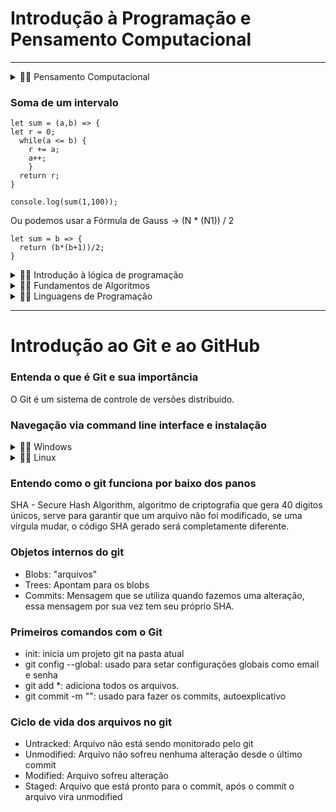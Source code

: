 # Introdução à Programação e Pensamento Computacional

---

<details>
  <summary>👩‍💻 Pensamento Computacional</summary>
  
  ---

### O que é Pensamento Computacional?

É o processo de pensamento envolvido na expressão de soluções em passos computacionais ou algoritmos que podem ser implementados no computador.

### Quatro Pilates do Pensamento Computacional

- Decomposição
- Reconhecimento de padrões
- Abstração
- Design de Algoritmos

### Conceitos de POO

- Classes
- Métodos
- Herança
- Polimorfismo

### Habilidades Complementares

- Raciocínio Lógico: É uma forma de pensamento estruturado que permite encontrar a conclusão ou determinar a resolução de um problema.

  - Indução
  - Dedução
  - Abdução

- Aperfeiçoamento: A partir de uma solução, econtrar um ponto de melhora e refinamento.
  - Encontrar solução eficiente
  - Otimizar processos
  - Simplificar linhas de códigos
  - Funções bem definidas

### Decomposição

"If you can't solve a problem, then there is an easier problem that you can solve: find it".

Dado um problema complexo, devemos quebra-lo em problemas menores. Portanto, problemas mais fáceis e gerenciáveis.

- Identificar ou coletar dados
- Agregar os dados
- Funcionalidade

### Padrões

Porque detectar padrões?
Generalizar, com o objetivo de ober resolução para problemas diferentes.

- Modelo base
- Estrutura invariante
- Repetição

### Abstração

Abstração na lógica é a operação intelectual que consiste em reunira numa classe geral, um conjunto de seres ou fenômenos similares.

Como classificar os dados?

- Características
- Pontos essenciais
- Generalizar

### Algoritmos

- Processamento de dados: O Computador recebe, manipula, armazena e processa dados
- Programas: São constituidos pelas instruções e contém passo a passo o que o computador precisa realizar.
- Sequencia de passos com objetivo

Como construir um algoritmo?

- Compreensão do problema
- Definição dados de entrada
- Definir processamento
- Definir dados de saída
- Utilizar um método de construção
- Teste e diagnóstico

Construção

- Narrativa
- Fluxograma
- Pseudocódigo

</details>

### Soma de um intervalo

```
let sum = (a,b) => {
let r = 0;
  while(a <= b) {
  	r += a;
    a++;
	}
  return r;
}

console.log(sum(1,100));
```

Ou podemos usar a Fórmula de Gauss -> (N \* (N1)) / 2

```
let sum = b => {
  return (b*(b+1))/2;
}
```

<details>
  <summary>👩‍💻 Introdução à lógica de programação</summary>
  
- Técnica Linear
    - Execução sequenciada
    - Uma única dimensão
    - Recursos limitados

- Técnica Estruturada

  - Escrita
  - Entendimento
  - Validação
  - Manutenção

- Técnica Modular
  - Simplificação do problema
  - Decomposição
  - Verificação por módulos

</details>

<details>
  <summary>👩‍💻 Fundamentos de Algoritmos</summary>

### Tipologia e variáveis

- Numéricos

  - Inteiros
  - Reais

- Lógicos (boolean)

  - Verdadeiro 1
  - Falso 0

- Variáveis
  - Mutáveis
  - Inconstante
  - Pode ser sobrescrita

### Instruções Primitivas

- Variáveis
- Constantes

### Estruturas Condicionais e Operadores

- If
- Else if
- Else

### Estruturas de Repetição

- For
- While
- do while

### O que são funções

São pedaço de código que realizam alguma tarefa e que são escritos separadamente para serem reutilizados e darem legibilidade ao código.

  </details>

<details>
  <summary>👩‍💻 Linguagens de Programação</summary>

### Como um computador entende um programa?

Os Compiladores pegam o código base, de alto nível e traduzem retornando o programa objeto (baixo nível) que pode ser interpretado pela máquina.

### Características de um programa

- Desenvolvimento de programas
  - Legibilidade
  - Redigibilidade
  - Confiabilidade
  - Custo

### Paradigmas de Programação

Forma de resolução de problemas com diretrizes e limitações específicas de cada paradigma utilizando linguagem de programação.

- Classificação

  - Orientação à objeto
  - Procedural
  - Funcional
  - Estruturado
  - Computação Distribuída
  - Lógico

### Primeiro contato com a programação

Como já sou macaco velho eu decidi fazer esta etapa em js mesmo

```
function mediaAluno(n1, n2) {
	return (n1 + n2)/2;
}
```

  </details>

---

# Introdução ao Git e ao GitHub

### Entenda o que é Git e sua importância

O Git é um sistema de controle de versões distribuido.

### Navegação via command line interface e instalação

<details>
  <summary>👩‍💻 Windows</summary>

- dir: lista arquivos de um diretório
- cd: navega entre as pastas
- cls: limpa o terminal do windows
- mkdir: cria uma pasta com o nome passado "mkdir workspace"
- rmdir: remove uma pasta
- echo hello > hello.txt: cria um txt com o texto hello
- del: deleta arquivos de uma pasta

  </details>

<details>
  <summary>👩‍💻 Linux</summary>
  
- ls: lista arquivos de um diretório
- cd: navega entre as pastas
- clear: limpa o terminal do windows
- mkdir: cria uma pasta com o nome passado "mkdir workspace"
- rm -rf: 
- echo hello > hello.txt: cria um txt com o texto hello
- del: deleta um arquivo ou pasta
  </details>

### Entendo como o git funciona por baixo dos panos

SHA - Secure Hash Algorithm, algoritmo de criptografia que gera 40 digitos únicos, serve para garantir que um arquivo não foi modificado, se uma vírgula mudar, o código SHA gerado será completamente diferente.

### Objetos internos do git

- Blobs: "arquivos"
- Trees: Apontam para os blobs
- Commits: Mensagem que se utiliza quando fazemos uma alteração, essa mensagem por sua vez tem seu próprio SHA.

### Primeiros comandos com o Git

- init: inicia um projeto git na pasta atual
- git config --global: usado para setar configurações globais como email e senha
- git add \*: adiciona todos os arquivos.
- git commit -m "": usado para fazer os commits, autoexplicativo

### Ciclo de vida dos arquivos no git

- Untracked: Arquivo não está sendo monitorado pelo git
- Unmodified: Arquivo não sofreu nenhuma alteração desde o último commit
- Modified: Arquivo sofreu alteração
- Staged: Arquivo que está pronto para o commit, após o commit o arquivo vira unmodified
